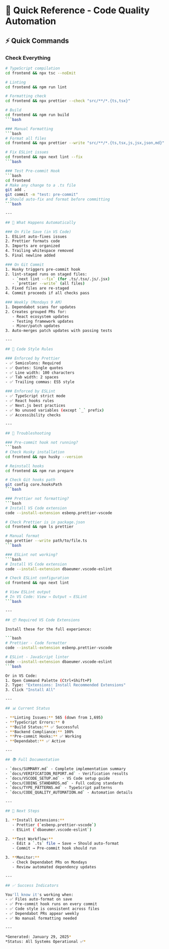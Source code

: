 # 🚀 Quick Reference - Code Quality Automation

## ⚡ Quick Commands

### Check Everything
```bash
# TypeScript compilation
cd frontend && npx tsc --noEmit

# Linting
cd frontend && npm run lint

# Formatting check
cd frontend && npx prettier --check "src/**/*.{ts,tsx}"

# Build
cd frontend && npm run build
```bash

### Manual Formatting
```bash
# Format all files
cd frontend && npx prettier --write "src/**/*.{ts,tsx,js,jsx,json,md}"

# Fix ESLint issues
cd frontend && npx next lint --fix
```bash

### Test Pre-commit Hook
```bash
cd frontend
# Make any change to a .ts file
git add .
git commit -m "test: pre-commit"
# Should auto-fix and format before committing
```bash

---

## 📝 What Happens Automatically

### On File Save (in VS Code)
1. ESLint auto-fixes issues
2. Prettier formats code
3. Imports are organized
4. Trailing whitespace removed
5. Final newline added

### On Git Commit
1. Husky triggers pre-commit hook
2. lint-staged runs on staged files:
   - `next lint --fix` (for .ts/.tsx/.js/.jsx)
   - `prettier --write` (all files)
3. Fixed files are re-staged
4. Commit proceeds if all checks pass

### Weekly (Mondays 9 AM)
1. Dependabot scans for updates
2. Creates grouped PRs for:
   - React ecosystem updates
   - Testing framework updates
   - Minor/patch updates
3. Auto-merges patch updates with passing tests

---

## 🎯 Code Style Rules

### Enforced by Prettier
- ✅ Semicolons: Required
- ✅ Quotes: Single quotes
- ✅ Line width: 100 characters
- ✅ Tab width: 2 spaces
- ✅ Trailing commas: ES5 style

### Enforced by ESLint
- ✅ TypeScript strict mode
- ✅ React hooks rules
- ✅ Next.js best practices
- ✅ No unused variables (except `_` prefix)
- ✅ Accessibility checks

---

## 🔧 Troubleshooting

### Pre-commit hook not running?
```bash
# Check Husky installation
cd frontend && npx husky --version

# Reinstall hooks
cd frontend && npm run prepare

# Check Git hooks path
git config core.hooksPath
```bash

### Prettier not formatting?
```bash
# Install VS Code extension
code --install-extension esbenp.prettier-vscode

# Check Prettier is in package.json
cd frontend && npm ls prettier

# Manual format
npx prettier --write path/to/file.ts
```bash

### ESLint not working?
```bash
# Install VS Code extension
code --install-extension dbaeumer.vscode-eslint

# Check ESLint configuration
cd frontend && npx next lint

# View ESLint output
# In VS Code: View → Output → ESLint
```bash

---

## 📦 Required VS Code Extensions

Install these for the full experience:

```bash
# Prettier - Code formatter
code --install-extension esbenp.prettier-vscode

# ESLint - JavaScript linter
code --install-extension dbaeumer.vscode-eslint
```bash

Or in VS Code:
1. Open Command Palette (Ctrl+Shift+P)
2. Type: "Extensions: Install Recommended Extensions"
3. Click "Install All"

---

## 📊 Current Status

- **Linting Issues:** 565 (down from 1,695)
- **TypeScript Errors:** 0
- **Build Status:** ✅ Successful
- **Backend Compliance:** 100%
- **Pre-commit Hooks:** ✅ Working
- **Dependabot:** ✅ Active

---

## 📚 Full Documentation

- `docs/SUMMARY.md` - Complete implementation summary
- `docs/VERIFICATION_REPORT.md` - Verification results
- `docs/VSCODE_SETUP.md` - VS Code setup guide
- `docs/CODING_STANDARDS.md` - Full coding standards
- `docs/TYPE_PATTERNS.md` - TypeScript patterns
- `docs/CODE_QUALITY_AUTOMATION.md` - Automation details

---

## 🎯 Next Steps

1. **Install Extensions:**
   - Prettier (`esbenp.prettier-vscode`)
   - ESLint (`dbaeumer.vscode-eslint`)

2. **Test Workflow:**
   - Edit a `.ts` file → Save → Should auto-format
   - Commit → Pre-commit hook should run

3. **Monitor:**
   - Check Dependabot PRs on Mondays
   - Review automated dependency updates

---

## ✅ Success Indicators

You'll know it's working when:
- ✅ Files auto-format on save
- ✅ Pre-commit hook runs on every commit
- ✅ Code style is consistent across files
- ✅ Dependabot PRs appear weekly
- ✅ No manual formatting needed

---

*Generated: January 29, 2025*
*Status: All Systems Operational ✅*